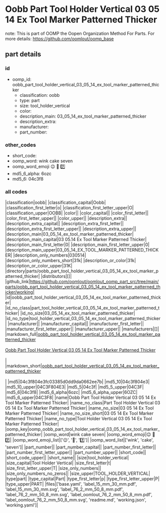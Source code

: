 # Oobb Part Tool Holder Vertical 03 05 14 Ex Tool Marker Patterned Thicker  

note: This is part of OOMP the Oopen Organization Method For Parts. For more details: https://github.com/oomlout/oomp_base

##  part details





### id
* oomp_id: oobb_part_tool_holder_vertical_03_05_14_ex_tool_marker_patterned_thicker
  * classification: oobb
  * type: part
  * size: tool_holder_vertical
  * color: 
  * description_main: 03_05_14_ex_tool_marker_patterned_thicker
  * description_extra: 
  * manufacturer: 
  * part_number: 

### other_codes
* short_code: 
* oomp_word: wink cake seven
* oomp_word_emoji :wink: :cake: :seven:
* md5_6_alpha: 6ozc
* md5_6: 04c3f8

### all codes 
|classification|oobb|
|classification_capital|Oobb|
|classification_first_letter|o|
|classification_first_letter_upper|O|
|classification_upper|OOBB|
|color||
|color_capital||
|color_first_letter||
|color_first_letter_upper||
|color_upper||
|description_extra||
|description_extra_capital||
|description_extra_first_letter||
|description_extra_first_letter_upper||
|description_extra_upper||
|description_main|03_05_14_ex_tool_marker_patterned_thicker|
|description_main_capital|03 05.14 Ex Tool Marker Patterned Thicker|
|description_main_first_letter|0|
|description_main_first_letter_upper|0|
|description_main_upper|03_05_14_EX_TOOL_MARKER_PATTERNED_THICKER|
|description_only_numbers|030514|
|description_only_numbers_short|31k|
|description_or_color|31k|
|description_or_color_upper|31K|
|directory|parts/oobb_part_tool_holder_vertical_03_05_14_ex_tool_marker_patterned_thicker|
|distributors|[]|
|github_link|https://github.com/oomlout/oomlout_oomp_part_src/tree/main/parts/oobb_part_tool_holder_vertical_03_05_14_ex_tool_marker_patterned_thicker/working|
|id|oobb_part_tool_holder_vertical_03_05_14_ex_tool_marker_patterned_thicker|
|id_no_class|part_tool_holder_vertical_03_05_14_ex_tool_marker_patterned_thicker|
|id_no_size|03_05_14_ex_tool_marker_patterned_thicker|
|id_no_type|tool_holder_vertical_03_05_14_ex_tool_marker_patterned_thicker|
|manufacturer||
|manufacturer_capital||
|manufacturer_first_letter||
|manufacturer_first_letter_upper||
|manufacturer_upper||
|manufacturers|[]|
|markdown_full|[oobb_part_tool_holder_vertical_03_05_14_ex_tool_marker_patterned_thicker](https://github.com/oomlout/oomlout_oomp_part_src/tree/main/parts/oobb_part_tool_holder_vertical_03_05_14_ex_tool_marker_patterned_thicker/working)<br>[](https://github.com/oomlout/oomlout_oomp_part_src/tree/main/parts/oobb_part_tool_holder_vertical_03_05_14_ex_tool_marker_patterned_thicker/working)<br>[Oobb Part Tool Holder Vertical 03 05 14 Ex Tool Marker Patterned Thicker](https://github.com/oomlout/oomlout_oomp_part_src/tree/main/parts/oobb_part_tool_holder_vertical_03_05_14_ex_tool_marker_patterned_thicker/working)<br><br>|
|markdown_short|[oobb_part_tool_holder_vertical_03_05_14_ex_tool_marker_patterned_thicker](https://github.com/oomlout/oomlout_oomp_part_src/tree/main/parts/oobb_part_tool_holder_vertical_03_05_14_ex_tool_marker_patterned_thicker/working)<br><br>|
|md5|04c3f804e3fc03385d0dd9da0662ee7b|
|md5_10|04c3f804e3|
|md5_10_upper|04C3F804E3|
|md5_5|04c3f|
|md5_5_upper|04C3F|
|md5_6|04c3f8|
|md5_6_alpha|6ozc|
|md5_6_alpha_upper|6OZC|
|md5_6_upper|04C3F8|
|name|Oobb Part Tool Holder Vertical 03 05 14 Ex Tool Marker Patterned Thicker|
|name_no_class|Part Tool Holder Vertical 03 05 14 Ex Tool Marker Patterned Thicker|
|name_no_size|03 05 14 Ex Tool Marker Patterned Thicker|
|name_no_size_short|03 05 14 Ex Tool Marker Patterned Thicker|
|name_no_type|Tool Holder Vertical 03 05 14 Ex Tool Marker Patterned Thicker|
|oomp_key|oomp_oobb_part_tool_holder_vertical_03_05_14_ex_tool_marker_patterned_thicker|
|oomp_word|wink cake seven|
|oomp_word_emoji|:wink: :cake: :seven:|
|oomp_word_emoji_list|[':wink:', ':cake:', ':seven:']|
|oomp_word_list|['wink', 'cake', 'seven']|
|part_number||
|part_number_capital||
|part_number_first_letter||
|part_number_first_letter_upper||
|part_number_upper||
|short_code||
|short_code_upper||
|short_name||
|size|tool_holder_vertical|
|size_capital|Tool Holder Vertical|
|size_first_letter|t|
|size_first_letter_upper|T|
|size_only_numbers||
|size_only_numbers_no_zeros||
|size_upper|TOOL_HOLDER_VERTICAL|
|type|part|
|type_capital|Part|
|type_first_letter|p|
|type_first_letter_upper|P|
|type_upper|PART|
|files|['base.yaml', 'label_15_mm_30_mm.pdf', 'label_15_mm_30_mm.svg', 'label_76_2_mm_50_8_mm.pdf', 'label_76_2_mm_50_8_mm.svg', 'label_oomlout_76_2_mm_50_8_mm.pdf', 'label_oomlout_76_2_mm_50_8_mm.svg', 'readme.md', 'working.json', 'working.yaml']|
